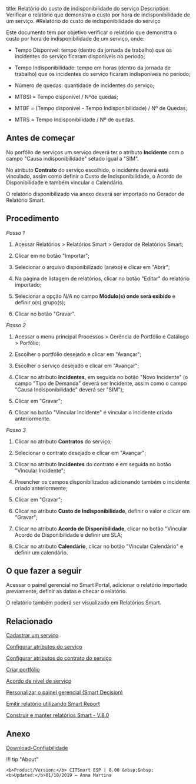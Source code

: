 title: Relatório do custo de indisponibilidade do serviço
Description: Verificar o relatório que demonstra o custo por hora de indisponibilidade de um serviço.
#Relatório do custo de indisponibilidade do serviço

Este documento tem por objetivo verificar o relatório que demonstra o custo
por hora de indisponibilidade de um serviço, onde:

 +   Tempo Disponível: tempo (dentro da jornada de trabalho) que os incidentes do
    serviço ficaram disponíveis no período;

 +   Tempo Indisponibilidade: tempo em horas (dentro da jornada de trabalho) que
    os incidentes do serviço ficaram indisponíveis no período;

 +   Número de quedas: quantidade de incidentes do serviço;

 +   MTBSI = Tempo disponivel / Nºde quedas;

 +   MTBF = (Tempo disponivel - Tempo Indisponibilidade) / Nº de Quedas;

 +   MTRS = Tempo Indisponibilidade / Nº de quedas.

Antes de começar
--------------------

No porfólio de serviços um serviço deverá ter o atributo **Incidente** com o
campo "Causa indisponibilidade" setado igual a "SIM".

No atributo **Contrato** do serviço escolhido, o incidente deverá está
vinculado, assim como definir o Custo de Indisponibilidade, o Acordo de
Disponibilidade e também vincular o Calendário.

O relatório disponibilizado via anexo deverá ser importado no Gerador de
Relatório Smart.

Procedimento
----------------

*Passo 1*

1.  Acessar Relatórios \> Relatórios Smart \> Gerador de Relatórios Smart;

2.  Clicar em no botão "Importar";

3.  Selecionar o arquivo disponibilizado (anexo) e clicar em "Abrir";

4.  Na página de listagem de relatórios, clicar no botão "Editar" do relatório
    importado;

5.  Selecionar a opção *N/A* no campo **Módulo(s) onde será exibido** e definir
    o(s) grupo(s);

6.  Clicar no botão "Gravar".

*Passo 2*

1.  Acessar o menu principal Processos \> Gerência de Portfólio e Catálogo \>
    Porfólio;

2.  Escolher o portfólio desejado e clicar em "Avançar";

3.  Escolher o serviço desejado e clicar em "Avançar";

4.  Clicar no atributo **Incidentes**, em seguida no botão "Novo Incidente" (o
    campo "Tipo de Demanda" deverá ser Incidente, assim como o campo "Causa
    Indisponibilidade" deverá ser "SIM");

5.  Clicar em "Gravar";

6.  Clicar no botão "Vincular Incidente" e vincular o incidente criado
    anteriormente.

*Passo 3*

1.  Clicar no atributo **Contratos** do serviço;

2.  Selecionar o contrato desejado e clicar em "Avançar";

3.  Clicar no atributo **Incidentes** do contrato e em seguida no botão
    "Vincular Incidente";

4.  Preencher os campos disponibilizados adicionando também o incidente criado
    anteriormente;

5.  Clicar em "Gravar";

6.  Clicar no atributo **Custo de Indisponibilidade**, definir o valor e clicar
    em "Gravar";

7.  Clicar no atributo **Acordo de Disponibilidade**, clicar no botão "Vincular
    Acordo de Disponibilidade e definir um SLA;

8.  Clicar no atributo **Calendário**, clicar no botão "Vincular Calendário" e
    definir um calendário.

O que fazer a seguir
--------------------

Acessar o painel gerencial no Smart Portal, adicionar o relatório importado
previamente, definir as datas e checar o relatório.

O relatório também poderá ser visualizado em Relatórios Smart.


Relacionado
-----------

[Cadastrar um serviço](/pt-br/citsmart-esp-8/processes/portfolio-and-catalog/use/register-a-service.html)

[Configurar atributos do serviço](/pt-br/citsmart-esp-8/processes/portfolio-and-catalog/use/configure-services-attributes.html)

[Configurar atributos do contrato do serviço](/pt-br/citsmart-esp-8/processes/portfolio-and-catalog/use/service-contract-attributes.html)

[Criar portfólio](/pt-br/citsmart-esp-8/processes/portfolio-and-catalog/use/create-the-portfolio.html)

[Acordo de nível de serviço](/pt-br/citsmart-esp-8/processes/service-level/use/service-level-agreement.html)

[Personalizar o painel gerencial (Smart Decision)](/pt-br/citsmart-esp-8/additional-features/reports/create/dashboard-customize-management-panel-smart-decision.html)

[Emitir relatório utilizando Smart Report](/pt-br/citsmart-esp-8/additional-features/reports/create/smart-reports/configuration/create-smart-report.html)

[Construir e manter relatórios Smart - V.8.0](/pt-br/citsmart-esp-8/additional-features/reports/create/smart-reports/configuration/build-maintain-smart-report.html)


Anexo
-----
[Download-Confiabilidade][1]

!!! tip "About"

    <b>Product/Version:</b> CITSmart ESP | 8.00 &nbsp;&nbsp;
    <b>Updated:</b>01/18/2019 – Anna Martins

[1]:/pt-br/citsmart-esp-8/additional-features/reports/use/images/confiabilidade.citreport
